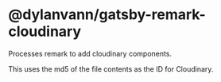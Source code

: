 # @dylanvann/gatsby-remark-cloudinary

Processes remark to add cloudinary components.

This uses the md5 of the file contents as the ID for Cloudinary.

